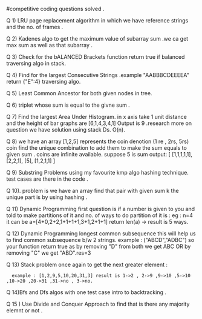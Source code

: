 #competitive coding questions solved . 


Q 1)  LRU page replacement algorithm in which we have reference 
      strings and the no. of frames .

Q 2)  Kadenes algo to get the maximum value of subarray sum .we ca get max sum as well as
      that subarray .

Q 3) Check for the bALANCED Brackets function return true if balanced traversing algo in stack.

Q 4) Find for the largest Consecutive Strings .example "AABBBCDEEEEA" return {"E":4} traversing algo.

Q 5) Least Common Ancestor for both given nodes in tree.

Q 6) triplet whose sum is equal to the givne sum .

Q 7) Find the largest Area Under Histogram.
     in x axis take 1 unit distance and the height of bar graphs are
     [6,1,4,3,4,1] Output is 9 .research more on question we have solution 
     using stack Ds. O(n).

Q 8) we have an array [1,2,5] represents the coin denotion (1 re , 2rs, 5rs) coin 
     find the unique combination to add them to
     make the sum equals to given sum . coins are infinite available.
     suppose 5 is sum 
     output: [
                [1,1,1,1,1],
                [2,2,1],
                [5],
                [1,2,1,1]
              ]  

Q 9) Substring Problems using my favourite kmp algo hashing technique.
     test cases are there in the code .

Q 10). problem is we have an array find that pair with given sum k 
       the unique part is by using hashing .


Q 11) Dynamic Programming first question is if a number is given to you and told to make partitions of it
      and no. of ways to do partition of it is : eg : n=4    it can be a=[4+0,2+2,1+1+1+1,3+1,2+1+1] return len(a) -> result is 5 ways.

Q 12) Dynamic Programming longest common subsequence this will help us to find common subsequence b/w 2 strings.
      example : ("ABCD","ADBC") so your function return true as by removing "D" from both we get ABC OR by removing "C" we get "ABD".res=3


Q 13) Stack problem once again to get the next greater element : 

      example : [1,2,9,5,10,20,31,3] result is 1->2 , 2->9 ,9->10 ,5->10 ,10->20 ,20->31 ,31->no , 3->no.

 Q 14)Bfs and Dfs algos with one test case intro to backtracking .
 
 Q 15 ) Use Divide and Conquer Approach to find that is there any majority elemnt or not .
